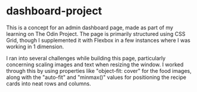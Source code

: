# dashboard-project

This is a concept for an admin dashboard page, made as part of my learning on The Odin Project. The page is primarily structured using CSS Grid, though I supplemented it with Flexbox in a few instances where I was working in 1 dimension. 

I ran into several challenges while building this page, particularly concerning scaling images and text when resizing the window. I worked through this by using properties like "object-fit: cover" for the food images, along with the "auto-fit" and "minmax()" values for positioning the recipe cards into neat rows and columns.